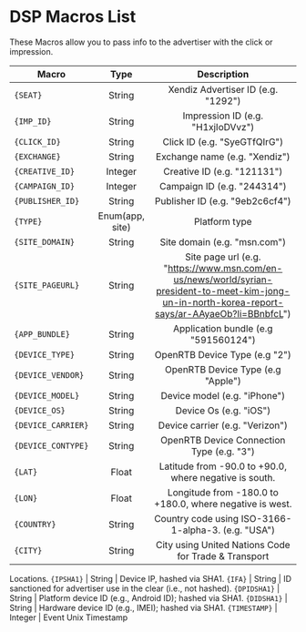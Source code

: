 # DSP Macros List
These Macros allow you to pass info to the advertiser with the click or impression.

| Macro           | Type    | Description
| -------------   | :-----: | :-------------:  
`{SEAT}`          | String  | Xendiz Advertiser ID (e.g. "1292")
`{IMP_ID}`        | String  | Impression ID (e.g. "H1xjIoDVvz")
`{CLICK_ID}`      | String  | Click ID (e.g. "SyeGTfQIrG")
`{EXCHANGE}`      | String  | Exchange name (e.g. "Xendiz")
`{CREATIVE_ID}`   | Integer | Creative ID (e.g. "121131")
`{CAMPAIGN_ID}`   | Integer | Campaign ID (e.g. "244314")
`{PUBLISHER_ID}`  | String  | Publisher ID (e.g. "9eb2c6cf4")
`{TYPE}`          | Enum(app, site)| Platform type 
`{SITE_DOMAIN}`   | String  | Site domain (e.g. "msn.com")
`{SITE_PAGEURL}`  | String  | Site page url (e.g. "https://www.msn.com/en-us/news/world/syrian-president-to-meet-kim-jong-un-in-north-korea-report-says/ar-AAyaeOb?li=BBnbfcL")
`{APP_BUNDLE}`    | String  | Application bundle (e.g "591560124")
`{DEVICE_TYPE}`   | String  | OpenRTB Device Type (e.g "2")
`{DEVICE_VENDOR}` | String  | OpenRTB Device Type (e.g "Apple")
`{DEVICE_MODEL}`  | String  | Device model (e.g. "iPhone")
`{DEVICE_OS}`     | String  | Device Os (e.g. "iOS")
`{DEVICE_CARRIER}`| String  | Device carrier (e.g. "Verizon")
`{DEVICE_CONTYPE}`| String  | OpenRTB Device Connection Type (e.g. "3")
`{LAT}`           | Float   | Latitude from -90.0 to +90.0, where negative is south.
`{LON}`           | Float   | Longitude from -180.0 to +180.0, where negative is west.
`{COUNTRY}`       | String  | Country code using ISO-3166-1-alpha-3. (e.g. "USA")
`{CITY}`          | String  | City using United Nations Code for Trade & Transport
Locations. 
`{IPSHA1}`        | String  | Device IP, hashed via SHA1.
`{IFA}`           | String  | ID sanctioned for advertiser use in the clear (i.e., not hashed).
`{DPIDSHA1}`      | String  | Platform device ID (e.g., Android ID); hashed via SHA1.
`{DIDSHA1}`       | String  | Hardware device ID (e.g., IMEI); hashed via SHA1.
`{TIMESTAMP}`     | Integer | Event Unix Timestamp